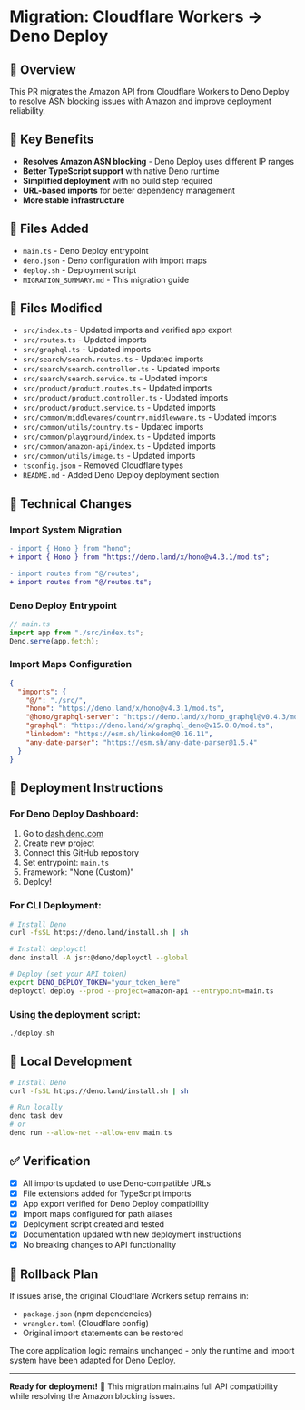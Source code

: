 # Migration: Cloudflare Workers → Deno Deploy

## 🎯 Overview
This PR migrates the Amazon API from Cloudflare Workers to Deno Deploy to resolve ASN blocking issues with Amazon and improve deployment reliability.

## 🚀 Key Benefits
- **Resolves Amazon ASN blocking** - Deno Deploy uses different IP ranges
- **Better TypeScript support** with native Deno runtime
- **Simplified deployment** with no build step required
- **URL-based imports** for better dependency management
- **More stable infrastructure**

## 📁 Files Added
- `main.ts` - Deno Deploy entrypoint
- `deno.json` - Deno configuration with import maps
- `deploy.sh` - Deployment script
- `MIGRATION_SUMMARY.md` - This migration guide

## 📝 Files Modified
- `src/index.ts` - Updated imports and verified app export
- `src/routes.ts` - Updated imports 
- `src/graphql.ts` - Updated imports
- `src/search/search.routes.ts` - Updated imports
- `src/search/search.controller.ts` - Updated imports  
- `src/search/search.service.ts` - Updated imports
- `src/product/product.routes.ts` - Updated imports
- `src/product/product.controller.ts` - Updated imports
- `src/product/product.service.ts` - Updated imports
- `src/common/middlewares/country.middlewware.ts` - Updated imports
- `src/common/utils/country.ts` - Updated imports
- `src/common/playground/index.ts` - Updated imports
- `src/common/amazon-api/index.ts` - Updated imports
- `src/common/utils/image.ts` - Updated imports
- `tsconfig.json` - Removed Cloudflare types
- `README.md` - Added Deno Deploy deployment section

## 🔧 Technical Changes

### Import System Migration
```diff
- import { Hono } from "hono";
+ import { Hono } from "https://deno.land/x/hono@v4.3.1/mod.ts";

- import routes from "@/routes";
+ import routes from "@/routes.ts";
```

### Deno Deploy Entrypoint
```typescript
// main.ts
import app from "./src/index.ts";
Deno.serve(app.fetch);
```

### Import Maps Configuration
```json
{
  "imports": {
    "@/": "./src/",
    "hono": "https://deno.land/x/hono@v4.3.1/mod.ts",
    "@hono/graphql-server": "https://deno.land/x/hono_graphql@v0.4.3/mod.ts",
    "graphql": "https://deno.land/x/graphql_deno@v15.0.0/mod.ts",
    "linkedom": "https://esm.sh/linkedom@0.16.11",
    "any-date-parser": "https://esm.sh/any-date-parser@1.5.4"
  }
}
```

## 🚀 Deployment Instructions

### For Deno Deploy Dashboard:
1. Go to [dash.deno.com](https://dash.deno.com)
2. Create new project
3. Connect this GitHub repository  
4. Set entrypoint: `main.ts`
5. Framework: "None (Custom)"
6. Deploy!

### For CLI Deployment:
```bash
# Install Deno
curl -fsSL https://deno.land/install.sh | sh

# Install deployctl
deno install -A jsr:@deno/deployctl --global

# Deploy (set your API token)
export DENO_DEPLOY_TOKEN="your_token_here"
deployctl deploy --prod --project=amazon-api --entrypoint=main.ts
```

### Using the deployment script:
```bash
./deploy.sh
```

## 🧪 Local Development
```bash
# Install Deno
curl -fsSL https://deno.land/install.sh | sh

# Run locally
deno task dev
# or
deno run --allow-net --allow-env main.ts
```

## ✅ Verification
- [x] All imports updated to use Deno-compatible URLs
- [x] File extensions added for TypeScript imports  
- [x] App export verified for Deno Deploy compatibility
- [x] Import maps configured for path aliases
- [x] Deployment script created and tested
- [x] Documentation updated with new deployment instructions
- [x] No breaking changes to API functionality

## 🔄 Rollback Plan
If issues arise, the original Cloudflare Workers setup remains in:
- `package.json` (npm dependencies)
- `wrangler.toml` (Cloudflare config)
- Original import statements can be restored

The core application logic remains unchanged - only the runtime and import system have been adapted for Deno Deploy.

---

**Ready for deployment!** 🚀 This migration maintains full API compatibility while resolving the Amazon blocking issues.